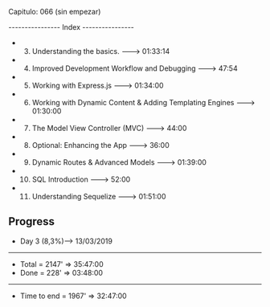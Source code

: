 Capitulo: 066 (sin empezar)

---------------- Index ----------------

- 3. Understanding the basics. ---> 01:33:14
- 4. Improved Development Workflow and Debugging ---> 47:54
- 5. Working with Express.js ---> 01:34:00
- 6. Working with Dynamic Content & Adding Templating Engines ---> 01:30:00
- 7. The Model View Controller (MVC) ---> 44:00
- 8. Optional: Enhancing the App ---> 36:00
- 9. Dynamic Routes & Advanced Models ---> 01:39:00
- 10. SQL Introduction ---> 52:00
- 11. Understanding Sequelize ---> 01:51:00

Progress 
----------------
- Day 3 (8,3%)--> 13/03/2019 
-------------
- Total = 2147' => 35:47:00
- Done = 228' => 03:48:00 
-------------
- Time to end = 1967' => 32:47:00 